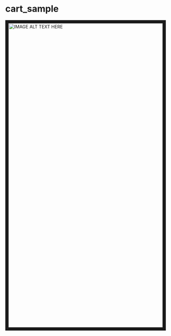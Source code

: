 # cart_sample
<a href="https://www.youtube.com/embed/55AwHMoG4EE
" target="_blank"><img src="https://i.imgur.com/QPmifTf.png"
alt="IMAGE ALT TEXT HERE" width="486" height="960" border="10" /></a>
